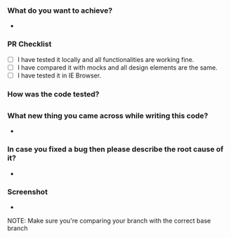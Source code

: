 <!---
Please fill these details, it will help the reviewers.
-->

### What do you want to achieve?

-

### PR Checklist

<!-- To enable check in the below list: [x] -->

-   [ ] I have tested it locally and all functionalities are working fine.
-   [ ] I have compared it with mocks and all design elements are the same.
-   [ ] I have tested it in IE Browser.

### How was the code tested?

## <!-- Be as specific as possible. -->

### What new thing you came across while writing this code?

-

### In case you fixed a bug then please describe the root cause of it?

-

### Screenshot

-

NOTE: Make sure you're comparing your branch with the correct base branch
